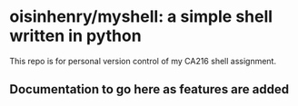 # oisinhenry/myshell: a simple shell written in python
This repo is for personal version control of my CA216 shell assignment.

## Documentation to go here as features are added

